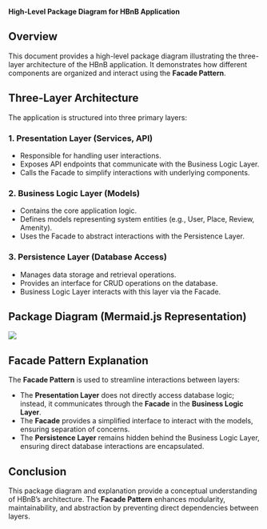 **High-Level Package Diagram for HBnB Application**

## **Overview**
This document provides a high-level package diagram illustrating the three-layer architecture of the HBnB application. It demonstrates how different components are organized and interact using the **Facade Pattern**.

## **Three-Layer Architecture**
The application is structured into three primary layers:

### **1. Presentation Layer (Services, API)**
- Responsible for handling user interactions.
- Exposes API endpoints that communicate with the Business Logic Layer.
- Calls the Facade to simplify interactions with underlying components.

### **2. Business Logic Layer (Models)**
- Contains the core application logic.
- Defines models representing system entities (e.g., User, Place, Review, Amenity).
- Uses the Facade to abstract interactions with the Persistence Layer.

### **3. Persistence Layer (Database Access)**
- Manages data storage and retrieval operations.
- Provides an interface for CRUD operations on the database.
- Business Logic Layer interacts with this layer via the Facade.

## **Package Diagram (Mermaid.js Representation)**
[![](https://mermaid.ink/img/pako:eNp1UUFqwzAQ_IrQqSHJB0QwuIRCIFDTkEvRZStvHBFbMrtyign-exU7aQ129yLNaDUz0t6k8TlKJU0JzFsLBUGlnXYiVs-JjJDRBQjWuz20SOI2HN9rs9m5gHQCg0nyRy8PSFdrMM12L4uB7oZlrPzasHXIvPeFNRPp5ZGRRjAro8kIf-DV4veISCt0NrT_2mVIbDmgMzg120KAL2BMjYmJZjSm37BeJ3NPUCIGZ_EGBvJH3pmu--VJICWeMcR7jdR7sVzJCqkCm8cx9ZG1DGesUEsVtznQRUvtutgHTfCH1hmpAjW4kuSb4izVCUqOqKlzCPiY8S9bg_v0_om7HwL1qIw?type=png)](https://mermaid.live/edit#pako:eNp1UUFqwzAQ_IrQqSHJB0QwuIRCIFDTkEvRZStvHBFbMrtyign-exU7aQ129yLNaDUz0t6k8TlKJU0JzFsLBUGlnXYiVs-JjJDRBQjWuz20SOI2HN9rs9m5gHQCg0nyRy8PSFdrMM12L4uB7oZlrPzasHXIvPeFNRPp5ZGRRjAro8kIf-DV4veISCt0NrT_2mVIbDmgMzg120KAL2BMjYmJZjSm37BeJ3NPUCIGZ_EGBvJH3pmu--VJICWeMcR7jdR7sVzJCqkCm8cx9ZG1DGesUEsVtznQRUvtutgHTfCH1hmpAjW4kuSb4izVCUqOqKlzCPiY8S9bg_v0_om7HwL1qIw)

## **Facade Pattern Explanation**
The **Facade Pattern** is used to streamline interactions between layers:
- The **Presentation Layer** does not directly access database logic; instead, it communicates through the **Facade** in the **Business Logic Layer**.
- The **Facade** provides a simplified interface to interact with the models, ensuring separation of concerns.
- The **Persistence Layer** remains hidden behind the Business Logic Layer, ensuring direct database interactions are encapsulated.

## **Conclusion**
This package diagram and explanation provide a conceptual understanding of HBnB’s architecture. The **Facade Pattern** enhances modularity, maintainability, and abstraction by preventing direct dependencies between layers.

